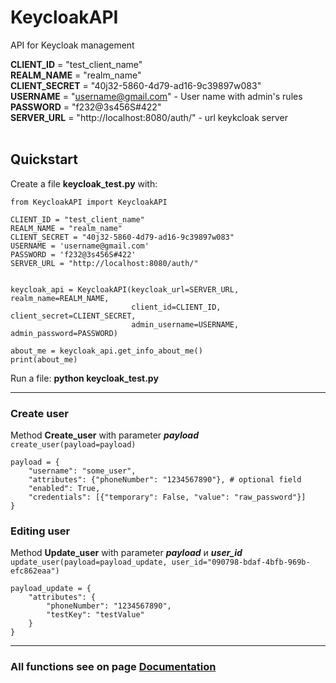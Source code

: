 # KeycloakAPI
API for Keycloak management
<br/>


**CLIENT_ID** = "test_client_name" <br/>
**REALM_NAME** = "realm_name" <br/>
**CLIENT_SECRET** = "40j32-5860-4d79-ad16-9c39897w083" <br/>
**USERNAME** = "username@gmail.com"   - User name with admin's rules <br/> 
**PASSWORD** = "f232@3s456S#422" <br/>
**SERVER_URL** = "http://localhost:8080/auth/" - url keykcloak server <br/>
<br/>

## Quickstart

Create a file **keycloak_test.py** with:

```
from KeycloakAPI import KeycloakAPI

CLIENT_ID = "test_client_name"
REALM_NAME = "realm_name"
CLIENT_SECRET = "40j32-5860-4d79-ad16-9c39897w083"
USERNAME = 'username@gmail.com'
PASSWORD = 'f232@3s456S#422'
SERVER_URL = "http://localhost:8080/auth/"


keycloak_api = KeycloakAPI(keycloak_url=SERVER_URL, realm_name=REALM_NAME,
                           client_id=CLIENT_ID, client_secret=CLIENT_SECRET,
                           admin_username=USERNAME, admin_password=PASSWORD)

about_me = keycloak_api.get_info_about_me()
print(about_me)
```
Run a file: **python keycloak_test.py**

___

### Create user


Method **Create_user** with parameter _**payload**_  <br/>
    `create_user(payload=payload)`<br/>

    payload = {
        "username": "some_user",
        "attributes": {"phoneNumber": "1234567890"}, # optional field 
        "enabled": True,
        "credentials": [{"temporary": False, "value": "raw_password"}]
    }

### Editing user


Method **Update_user** with parameter _**payload**_ и  **_user_id_** <br/>
    `update_user(payload=payload_update, user_id="090798-bdaf-4bfb-969b-efc862eaa")`<br/>

    payload_update = {
        "attributes": {
            "phoneNumber": "1234567890",
            "testKey": "testValue"
        }
    }


____

### All functions see on page [Documentation](https://github.com/martinlauren55/keycloakAPI/blob/main/DOCS/DOCS.md)
